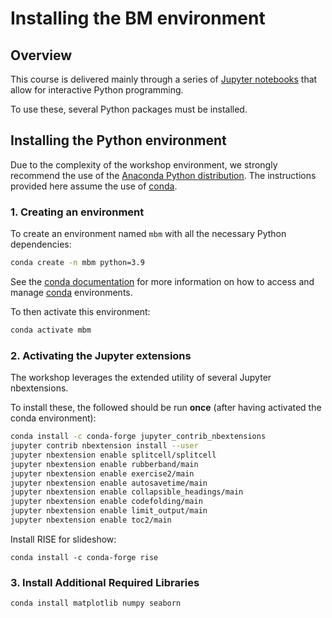 # Installing the BM environment

## Overview

This course is delivered mainly through a series of [Jupyter notebooks][1]
that allow for interactive Python programming.

To use these, several Python packages must be installed.

## Installing the Python environment

Due to the complexity of the workshop environment, we strongly recommend the
use of the [Anaconda Python distribution][2]. The instructions provided here
assume the use of [conda][3].

### 1. Creating an environment

To create an environment named `mbm` with all the necessary
Python dependencies:

```bash
conda create -n mbm python=3.9
```

See the [conda documentation][4] for more information on how to access and
manage [conda][3] environments.

To then activate this environment:

```bash
conda activate mbm
```

### 2. Activating the Jupyter extensions

The workshop leverages the extended utility of several Jupyter nbextensions.

To install these, the followed should be run **once** (after having activated
the conda environment):

```bash
conda install -c conda-forge jupyter_contrib_nbextensions
jupyter contrib nbextension install --user
jupyter nbextension enable splitcell/splitcell
jupyter nbextension enable rubberband/main
jupyter nbextension enable exercise2/main
jupyter nbextension enable autosavetime/main
jupyter nbextension enable collapsible_headings/main
jupyter nbextension enable codefolding/main
jupyter nbextension enable limit_output/main
jupyter nbextension enable toc2/main
```

Install RISE for slideshow: 
```
conda install -c conda-forge rise
```

### 3. Install Additional Required Libraries

```bash
conda install matplotlib numpy seaborn
```


[1]: https://jupyter-notebook.readthedocs.io/en/stable/
[2]: https://docs.anaconda.com/anaconda/install/
[3]: https://conda.io/projects/conda/en/latest/index.html
[4]: https://docs.conda.io/projects/conda/en/latest/user-guide/getting-started.html?highlight=conda%20activate#managing-environments
